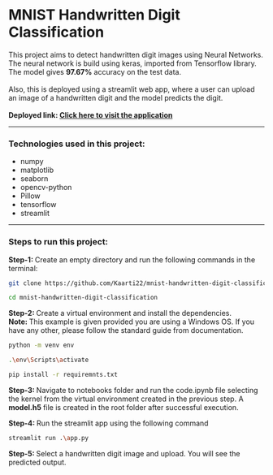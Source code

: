 # MNIST Handwritten Digit Classification

<p>
    This project aims to detect handwritten digit images using Neural Networks. The neural network is build using keras, imported from Tensorflow library. The model gives <b>97.67%</b> accuracy on the test data. 
<br/>
<br/>
    Also, this is deployed using a streamlit web app, where a user can upload an image of a handwritten digit and the model predicts the digit.
<br/>
<br/>
    <b>Deployed link: <a href="https://kaarti22-mnist-handwritten-digit-classification-app-qygxii.streamlit.app/">Click here to visit the application</a></b>
</p>

<hr/>
<h3>Technologies used in this project: </h3>
<ul>
    <li>numpy</li>
    <li>matplotlib</li>
    <li>seaborn</li>
    <li>opencv-python</li>
    <li>Pillow</li>
    <li>tensorflow</li>
    <li>streamlit</li>
</ul>

<hr/>
<h3>Steps to run this project: </h3>

<p><b>Step-1: </b> Create an empty directory and run the following commands in the terminal: </p>

```bash
git clone https://github.com/Kaarti22/mnist-handwritten-digit-classification.git

cd mnist-handwritten-digit-classification
```
<p><b>Step-2: </b>Create a virtual environment and install the dependencies.
<br/>
    <b>Note: </b> This example is given provided you are using a Windows OS. If you have any other, please follow the standard guide from documentation.
</p>

```bash
python -m venv env

.\env\Scripts\activate

pip install -r requiremnts.txt
```

<p><b>Step-3: </b>Navigate to notebooks folder and run the code.ipynb file selecting the kernel from the virtual environment created in the previous step. A <b>model.h5</b> file is created in the root folder after successful execution.</p>

<p><b>Step-4: </b> Run the streamlit app using the following command</p>

```bash
streamlit run .\app.py
```

<p><b>Step-5: </b> Select a handwritten digit image and upload. You will see the predicted output. </p>
